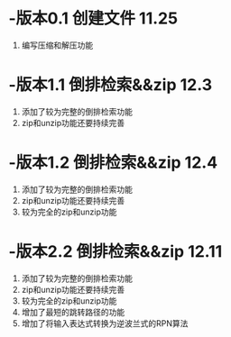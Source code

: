 # -版本0.1 创建文件 11.25
   1. 编写压缩和解压功能
# -版本1.1 倒排检索&&zip 12.3
   1. 添加了较为完整的倒排检索功能
   2. zip和unzip功能还要持续完善
# -版本1.2 倒排检索&&zip 12.4
   1. 添加了较为完整的倒排检索功能
   2. zip和unzip功能还要持续完善
   3. 较为完全的zip和unzip功能
# -版本2.2 倒排检索&&zip 12.11
   1. 添加了较为完整的倒排检索功能
   2. zip和unzip功能还要持续完善
   3. 较为完全的zip和unzip功能
   4. 增加了最短的跳转路径的功能
   5. 增加了将输入表达式转换为逆波兰式的RPN算法
